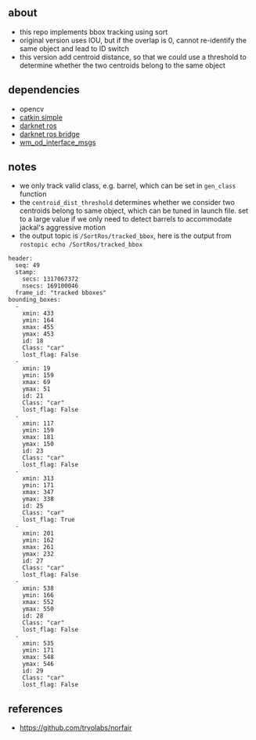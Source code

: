 ## about  

* this repo implements bbox tracking using sort
* original version uses IOU, but if the overlap is 0, cannot re-identify the same object and lead to ID switch 
* this version add centroid distance, so that we could use a threshold to determine whether the two centroids belong to the same object 

## dependencies 

- opencv
- [catkin simple](https://github.com/catkin/catkin_simple)
- [darknet ros](https://github.com/leggedrobotics/darknet_ros)
- [darknet ros bridge](https://github.com/moshanATucsd/OrcVIO_Lite/tree/master/ros_wrapper/src/darknet_ros_bridge)
- [wm_od_interface_msgs](https://gitlab.sitcore.net/aimm/phoenix-r1/-/tree/master/src/common_msgs/wm_od_interface_msgs)

## notes 

* we only track valid class, e.g. barrel, which can be set in `gen_class` function 
* the `centroid_dist_threshold` determines whether we consider two centroids belong to same object, which can be tuned in launch file. set to a large value if we only need to detect barrels to accommodate jackal's aggressive motion 
* the output topic is `/SortRos/tracked_bbox`, here is the output from `rostopic echo /SortRos/tracked_bbox`

```
header: 
  seq: 49
  stamp: 
    secs: 1317067372
    nsecs: 169100046
  frame_id: "tracked bboxes"
bounding_boxes: 
  - 
    xmin: 433
    ymin: 164
    xmax: 455
    ymax: 453
    id: 18
    Class: "car"
    lost_flag: False
  - 
    xmin: 19
    ymin: 159
    xmax: 69
    ymax: 51
    id: 21
    Class: "car"
    lost_flag: False
  - 
    xmin: 117
    ymin: 159
    xmax: 181
    ymax: 150
    id: 23
    Class: "car"
    lost_flag: False
  - 
    xmin: 313
    ymin: 171
    xmax: 347
    ymax: 338
    id: 25
    Class: "car"
    lost_flag: True
  - 
    xmin: 201
    ymin: 162
    xmax: 261
    ymax: 232
    id: 27
    Class: "car"
    lost_flag: False
  - 
    xmin: 538
    ymin: 166
    xmax: 552
    ymax: 550
    id: 28
    Class: "car"
    lost_flag: False
  - 
    xmin: 535
    ymin: 171
    xmax: 548
    ymax: 546
    id: 29
    Class: "car"
    lost_flag: False
```

## references 

- https://github.com/tryolabs/norfair